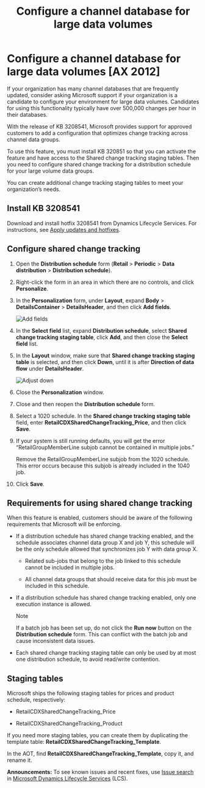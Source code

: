﻿---
title: Configure a channel database for large data volumes
TOCTitle: Configure a channel database for large data volumes
ms:assetid: 7f2b350c-ef2c-4676-b082-2e1e50d797d2
ms:mtpsurl: https://technet.microsoft.com/en-us/library/Mt807868(v=AX.60)
ms:contentKeyID: 74436957
ms.date: 04/04/2017
mtps_version: v=AX.60
---

# Configure a channel database for large data volumes [AX 2012]


If your organization has many channel databases that are frequently updated, consider asking Microsoft support if your organization is a candidate to configure your environment for large data volumes. Candidates for using this functionality typically have over 500,000 changes per hour in their databases.

With the release of KB 3208541, Microsoft provides support for approved customers to add a configuration that optimizes change tracking across channel data groups.

To use this feature, you must install KB 320851 so that you can activate the feature and have access to the Shared change tracking staging tables. Then you need to configure shared change tracking for a distribution schedule for your large volume data groups.

You can create additional change tracking staging tables to meet your organization’s needs.

## Install KB 3208541

Download and install hotfix 3208541 from Dynamics Lifecycle Services. For instructions, see [Apply updates and hotfixes](apply-updates-and-hotfixes.md).

## Configure shared change tracking

1.  Open the **Distribution schedule** form (**Retail** \> **Periodic** \> **Data distribution** \> **Distribution schedule**).

2.  Right-click the form in an area in which there are no controls, and click **Personalize**.

3.  In the **Personalization** form, under **Layout**, expand **Body** \> **DetailsContainer** \> **DetailsHeader**, and then click **Add fields**.
    
    ![Add fields](images/Mt807868.addfields(AX.60).png "Add fields")

4.  In the **Select field** list, expand **Distribution schedule**, select **Shared change tracking staging table**, click **Add**, and then close the **Select field** list.

5.  In the **Layout** window, make sure that **Shared change tracking staging table** is selected, and then click **Down**, until it is after **Direction of data flow** under **DetailsHeader**.
    
    ![Adjust down](images/Mt807868.Adjustdown(AX.60).png "Adjust down")

6.  Close the **Personalization** window.

7.  Close and then reopen the **Distribution schedule** form.

8.  Select a 1020 schedule. In the **Shared change tracking staging table** field, enter **RetailCDXSharedChangeTracking\_Price**, and then click **Save**.

9.  If your system is still running defaults, you will get the error “RetailGroupMemberLine subjob cannot be contained in multiple jobs.”
    
    Remove the RetailGroupMemberLine subjob from the 1020 schedule. This error occurs because this subjob is already included in the 1040 job.

10. Click **Save**.

## Requirements for using shared change tracking

When this feature is enabled, customers should be aware of the following requirements that Microsoft will be enforcing.

  - If a distribution schedule has shared change tracking enabled, and the schedule associates channel data group X and job Y, this schedule will be the only schedule allowed that synchronizes job Y with data group X.
    
      - Related sub-jobs that belong to the job linked to this schedule cannot be included in multiple jobs.
    
      - All channel data groups that should receive data for this job must be included in this schedule.

  - If a distribution schedule has shared change tracking enabled, only one execution instance is allowed.
    

    > [!NOTE]
    > <P>If a batch job has been set up, do not click the <STRONG>Run now</STRONG> button on the <STRONG>Distribution schedule</STRONG> form. This can conflict with the batch job and cause inconsistent data issues.</P>



  - Each shared change tracking staging table can only be used by at most one distribution schedule, to avoid read/write contention.

## Staging tables

Microsoft ships the following staging tables for prices and product schedule, respectively:

  - RetailCDXSharedChangeTracking\_Price

  - RetailCDXSharedChangeTracking\_Product

If you need more staging tables, you can create them by duplicating the template table: **RetailCDXSharedChangeTracking\_Template**.

In the AOT, find **RetailCDXSharedChangeTracking\_Template**, copy it, and rename it.

  
**Announcements:** To see known issues and recent fixes, use [Issue search](http://go.microsoft.com/fwlink/?linkid=389258) in [Microsoft Dynamics Lifecycle Services](http://go.microsoft.com/fwlink/?linkid=306505) (LCS).

